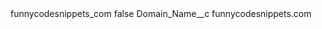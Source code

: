 <?xml version="1.0" encoding="UTF-8"?>
<CustomMetadata xmlns="http://soap.sforce.com/2006/04/metadata" xmlns:xsi="http://www.w3.org/2001/XMLSchema-instance" xmlns:xsd="http://www.w3.org/2001/XMLSchema">
    <label>funnycodesnippets_com</label>
    <protected>false</protected>
    <values>
        <field>Domain_Name__c</field>
        <value xsi:type="xsd:string">funnycodesnippets.com</value>
    </values>
</CustomMetadata>
